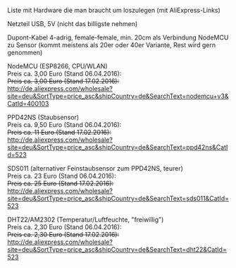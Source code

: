 Liste mit Hardware die man braucht um loszulegen (mit AliExpress-Links)  

Netzteil USB, 5V (nicht das billigste nehmen)

Dupont-Kabel 4-adrig, female-female, min. 20cm als Verbindung NodeMCU zu Sensor (kommt meistens als 20er oder 40er Variante, Rest wird gern genommen)

NodeMCU (ESP8266, CPU/WLAN)  
Preis ca. 3,00 Euro (Stand 06.04.2016):  
~~Preis ca. 3,00 Euro (Stand 17.02.2016):~~  
http://de.aliexpress.com/wholesale?site=deu&SortType=price_asc&shipCountry=de&SearchText=nodemcu+v3&CatId=400103  
  
PPD42NS (Staubsensor)  
Preis ca. 9,50 Euro (Stand 06.04.2016):  
~~Preis ca. 11 Euro (Stand 17.02.2016):~~  
http://de.aliexpress.com/wholesale?site=deu&SortType=price_asc&shipCountry=de&SearchText=ppd42ns&CatId=523  

SDS011 (alternativer Feinstaubsensor zum PPD42NS, teurer)  
Preis ca. 23 Euro (Stand 06.04.2016):  
~~Preis ca. 25 Euro (Stand 17.02.2016):~~  
http://de.aliexpress.com/wholesale?site=deu&SortType=price_asc&shipCountry=de&SearchText=sds011&CatId=523  
  
DHT22/AM2302 (Temperatur/Luftfeuchte, "freiwillig")  
Preis ca. 2,30 Euro (Stand 06.04.2016):  
~~Preis ca. 2,30 Euro (Stand 17.02.2016):~~  
http://de.aliexpress.com/wholesale?site=deu&SortType=price_asc&shipCountry=de&SearchText=dht22&CatId=523  
  
  